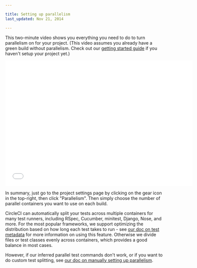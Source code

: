 ```yaml
---

title: Setting up parallelism
last_updated: Nov 21, 2014

---
```


This two-minute video shows you everything you need to do to turn parallelism on for
your project. (This video assumes you already have a green build without parallelism.
Check out our [getting started guide](/docs/getting-started) if you haven't setup your
project yet.)

<div class="embed-responsive embed-responsive-16by9">
  <iframe class="embed-responsive-item" src='//www.youtube.com/embed/rcUNKT5xd4Q?rel=0' width='600' height='400' frameborder='0' allowfullscreen></iframe>
</div>

In summary, just go to the project settings page by clicking on the gear icon in the top-right, then click "Parallelism". Then simply choose the number of parallel containers you want to use on each build.

CircleCI can automatically split your tests across multiple containers for many test
runners, including RSpec, Cucumber, minitest, Django, Nose, and more.  For the most popular frameworks, we support optimizing the distribution based on how long each test takes to run - see [our doc on test metadata](/docs/test-metadata) for more information on using this feature.  Otherwise we divide files or test classes evenly across containers, which provides a good balance in most cases.

However, if our
inferred parallel test commands don't work, or if you want to do custom test splitting,
see [our doc on manually setting up parallelism](/docs/parallel-manual-setup).
